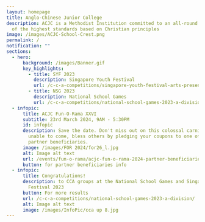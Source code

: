 ```yaml
---
layout: homepage
title: Anglo-Chinese Junior College
description: ACJC is a Methodist Institution committed to an all-round education
  of the highest standards based on Christian principles
image: /images/ACJC-School-Crest.png
permalink: /
notification: ""
sections:
  - hero:
      background: /images/Banner.gif
      key_highlights:
        - title: SYF 2023
          description: Singapore Youth Festival
          url: /c-c-a-competitions/singapore-youth-festival-arts-presentation-2023/
        - title: NSG 2023
          description: National School Games
          url: /c-c-a-competitions/national-school-games-2023-a-division/
  - infopic:
      title: ACJC Fun-O-Rama XXVI
      subtitle: 23rd March 2024, 9AM - 5:30PM
      id: infopic
      description: Save the date. Don't miss out on this colossal carnival. If you are
        unable to come, bless others by pledging your coupons to one of our
        partner beneficiaries.
      image: /images/FOR 2024/for26_l.jpg
      alt: Image alt text
      url: /events/fun-o-rama/acjc-fun-o-rama-2024-partner-beneficiaries/
      button: for partner beneficiaries info
  - infopic:
      title: Congratulations!
      description: to CCA groups at the National School Games and Singapore Youth
        Festival 2023
      button: For more results
      url: /c-c-a-competitions/national-school-games-2023-a-division/
      alt: Image alt text
      image: /images/InfoPic/cca up 8.jpg
---
```

